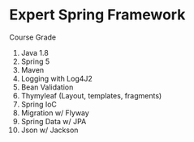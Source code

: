 # Expert Spring Framework

Course Grade

1. Java 1.8
2. Spring 5
3. Maven
4. Logging with Log4J2
5. Bean Validation
6. Thymyleaf (Layout, templates, fragments)
7. Spring IoC
8. Migration w/ Flyway
9. Spring Data w/ JPA
10. Json w/ Jackson
